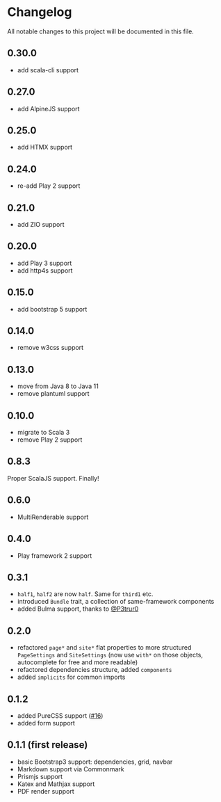 # Changelog
All notable changes to this project will be documented in this file.

## 0.30.0
- add scala-cli support

## 0.27.0
- add AlpineJS support

## 0.25.0
- add HTMX support

## 0.24.0
- re-add Play 2 support

## 0.21.0
- add ZIO support

## 0.20.0
- add Play 3 support
- add http4s support

## 0.15.0
- add bootstrap 5 support

## 0.14.0
- remove w3css support

## 0.13.0
- move from Java 8 to Java 11
- remove plantuml support

## 0.10.0
- migrate to Scala 3
- remove Play 2 support

## 0.8.3
Proper ScalaJS support. Finally!

## 0.6.0
- MultiRenderable support

## 0.4.0
- Play framework 2 support

## 0.3.1
- `half1`, `half2` are now `half`. Same for `third1` etc.
- introduced `Bundle` trait, a collection of same-framework components
- added Bulma support, thanks to [@P3trur0](https://github.com/P3trur0)

## 0.2.0
- refactored `page*` and `site*` flat properties to more structured `PageSettings` and `SiteSettings` (now use `with*` on those objects, autocomplete for free and more readable)
- refactored dependencies structure, added `components`
- added `implicits` for common imports

## 0.1.2
- added PureCSS support ([#16](https://github.com/sake92/hepek/pull/16))
- added form support

## 0.1.1 (first release)
- basic Bootstrap3 support: dependencies, grid, navbar
- Markdown support via Commonmark
- Prismjs support
- Katex and Mathjax support
- PDF render support
